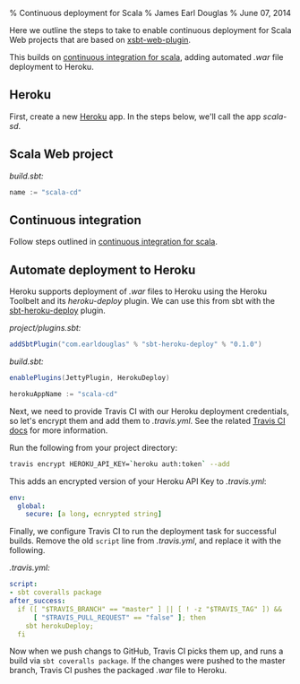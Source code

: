 % Continuous deployment for Scala
% James Earl Douglas
% June 07, 2014

Here we outline the steps to take to enable continuous deployment for Scala
Web projects that are based on [xsbt-web-plugin](https://github.com/earldouglas/xsbt-web-plugin/).

This builds on [continuous integration for scala](scala-ci.html),
adding automated *.war* file deployment to Heroku.

## Heroku

First, create a new [Heroku](http://heroku.com/) app.  In the steps below, we'll
call the app *scala-sd*.

## Scala Web project

*build.sbt:*

```scala
name := "scala-cd"
```

## Continuous integration

Follow steps outlined in [continuous integration for
scala](/posts/scala-ci.html).

## Automate deployment to Heroku

Heroku supports deployment of *.war* files to Heroku using the Heroku Toolbelt
and its *heroku-deploy* plugin.  We can use this from sbt with the
[sbt-heroku-deploy](https://github.com/earldouglas/sbt-heroku-deploy/) plugin.

*project/plugins.sbt:*

```scala
addSbtPlugin("com.earldouglas" % "sbt-heroku-deploy" % "0.1.0")
```

*build.sbt:*

```scala
enablePlugins(JettyPlugin, HerokuDeploy)

herokuAppName := "scala-cd"
```

Next, we need to provide Travis CI with our Heroku deployment credentials, so let's
encrypt them and add them to *.travis.yml*.  See the related
[Travis CI docs](http://docs.travis-ci.com/user/deployment/heroku/)
for more information.

Run the following from your project directory:

```bash
travis encrypt HEROKU_API_KEY=`heroku auth:token` --add
```

This adds an encrypted version of your Heroku API Key to *.travis.yml*:

```yaml
env:
  global:
    secure: [a long, ecnrypted string]
```

Finally, we configure Travis CI to run the deployment task for successful
builds.  Remove the old `script` line from *.travis.yml*, and replace
it with the following.

*.travis.yml:*

```yaml
script:
- sbt coveralls package
after_success:
  if ([ "$TRAVIS_BRANCH" == "master" ] || [ ! -z "$TRAVIS_TAG" ]) &&
      [ "$TRAVIS_PULL_REQUEST" == "false" ]; then
    sbt herokuDeploy;
  fi
```

Now when we push changs to GitHub, Travis CI picks them up, and runs a
build via `sbt coveralls package`.  If the changes were pushed to the
master branch, Travis CI pushes the packaged *.war* file to Heroku.
